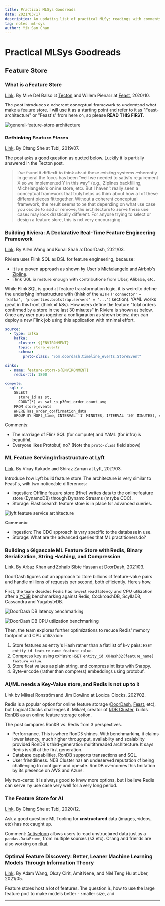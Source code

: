 ```yaml
---
title: Practical MLSys Goodreads
date: 2021/03/17
description: An updating list of practical MLSys readings with comments.
tag: notes, ml-sys
author: Yik San Chan
---
```


# Practical MLSys Goodreads

## Feature Store

### What is a Feature Store

[Link](https://www.tecton.ai/blog/what-is-a-feature-store/). By Mike Del Balso at [Tecton](https://tecton.ai) and Willem Pienaar at [Feast](https://feast.dev), 2020/10.

The post introduces a coherent conceptual framework to understand what make a feature store. I will use it as a starting point and refer to it as "Feast-architecture" or "Feast's" from here on, so please **READ THIS FIRST**.

![general-feature-store-architecture](/images/practical-mlsys-goodreads/general-feature-store-architecture.png)

### Rethinking Feature Stores

[Link](https://medium.com/data-for-ai/rethinking-feature-stores-74963c2596f0). By Chang She at Tubi, 2019/07.

The post asks a good question as quoted below. Luckily it is partially answered in the Tecton post.

> I've found it difficult to think about these existing systems coherently. In general the focus has been "well we needed to satisfy requirement X so we implemented Y in this way" (e.g., Ziplines backfilling, Michelangelo's online store, etc). But I haven't really seen a conceptual framework that truly helps us think about how all of these different pieces fit together. Without a coherent conceptual framework, the result seems to be that depending on what use case you decide to add or remove, the architecture to serve these use cases may look drastically different. For anyone trying to select or design a feature store, this is not very encouraging.

### Building Riviera: A Declarative Real-Time Feature Engineering Framework

[Link](https://doordash.engineering/2021/03/04/building-a-declarative-real-time-feature-engineering-framework/). By Allen Wang and Kunal Shah at DoorDash, 2021/03.

Riviera uses Flink SQL as DSL for feature engineering, because:

- It is a proven approach as shown by User's [Michelangelo](https://eng.uber.com/michelangelo-machine-learning-platform/) and Airbnb's [Zipline](https://databricks.com/session/zipline-airbnbs-machine-learning-data-management-platform).
- Flink SQL is mature enough with contributions from Uber, Alibaba, etc.

While Flink SQL is good at feature transformation logic, it is weird to define the underlying infrastructure with (think of the `WITH ('connector' = 'kafka', 'properties.bootstrap.servers' = '...')` section). YAML works great in this front (think of k8s). How users define the feature "total orders confirmed by a store in the last 30 minutes" in Riviera is shown as below. Once any user puts together a configuration as shown below, they can deploy a new Flink job using this application with minimal effort.

```yaml
source:
  - type: kafka
    kafka:
      cluster: ${ENVIRONMENT}
      topic: store_events
      schema:
        proto-class: "com.doordash.timeline_events.StoreEvent"

sinks:
  - name: feature-store-${ENVIRONMENT}
    redis-ttl: 1800

compute:
  sql: >-
    SELECT 
      store_id as st,
      COUNT(*) as saf_sp_p30mi_order_count_avg
    FROM store_events
    WHERE has_order_confirmation_data
    GROUP BY HOP(_time, INTERVAL '1' MINUTES, INTERVAL '30' MINUTES), store_id
```

Comments:

- The marriage of Flink SQL (for compute) and YAML (for infra) is beautiful.
- Everyone likes Protobuf, no? (Note the `proto-class` field above)

### ML Feature Serving Infrastructure at Lyft

[Link](https://eng.lyft.com/ml-feature-serving-infrastructure-at-lyft-d30bf2d3c32a). By Vinay Kakade and Shiraz Zaman at Lyft, 2021/03.

Introduce how Lyft build feature store. The architecture is very similar to Feast's, with two noticeable differences:

- Ingestion: Offline feature store (Hive) writes data to the online feature store (DynamoDB) through Dynamo Streams (maybe CDC).
- Storage: Elasticsearch feature store is in place for advanced queries.

![lyft feature service architecture](/images/practical-mlsys-goodreads/lyft-feature-service-architecture.png)

Comments:

- Ingestion: The CDC approach is very specific to the database in use.
- Storage: What are the advanced queries that ML practitioners do?

### Building a Gigascale ML Feature Store with Redis, Binary Serialization, String Hashing, and Compression

[Link](https://doordash.engineering/2020/11/19/building-a-gigascale-ml-feature-store-with-redis/). By Arbaz Khan and Zohaib Sibte Hassan at DoorDash, 2021/03.

DoorDash figures out an approach to store billions of feature-value pairs and handle millions of requests per second, both efficiently. Here's how.

First, the team decides Redis has lowest read latency and CPU utilization after a [YCSB](https://github.com/brianfrankcooper/YCSB) benchmarking against Redis, CockroachDB, ScyllaDB, Cassandra and YugabyteDB.

![DoorDash DB latency benchmarking](/images/practical-mlsys-goodreads/doordash-db-latency-benchmarking.png)

![DoorDash DB CPU utilization benchmarking](/images/practical-mlsys-goodreads/doordash-db-cpu-utilization-benchmarking.jpeg)

Then, the team explores further optimizations to reduce Redis' memory footprint and CPU utilization:

1. Store features as entity's Hash rather than a flat list of k-v pairs: `HSET entity_id feature_name feature_value`.
1. Compress key using xxHash: `HSET entity_id XXHash32(feature_name) feature_value`.
1. Store float values as plain string, and compress int lists with Snappy.
1. Byte-encode (rather than compress) embeddings using protobuf.

### AI/ML needs a Key-Value store, and Redis is not up to it

[Link](https://www.logicalclocks.com/blog/ai-ml-needs-a-key-value-store-and-redis-is-not-up-to-it) by Mikael Ronström and Jim Dowling at Logical Clocks, 2021/02.

Redis is a popular option for online feature storage ([DoorDash](https://doordash.engineering/2020/11/19/building-a-gigascale-ml-feature-store-with-redis/), [Feast](https://github.com/feast-dev/feast-spark/tree/master/spark/ingestion/src/main/scala/feast/ingestion/stores/redis), etc), but Logical Clocks challenges it. Mikael, creator of [NDB Cluster](https://en.wikipedia.org/wiki/NDB_Cluster), builds [RonDB](https://www.rondb.com/) as an online feature storage option.

The post compares RonDB vs. Redis from 3 perspectives.

- Performance. This is where RonDB shines. With benchmarking, it claims lower latency, much higher throughput, availability and scalability provided RonDB's third-generation multithreaded architecture. It says Redis is still at the first generation.
- Database capabilities. RonDB supports transactions and SQL.
- User friendliness. NDB Cluster has an undeserved reputation of being challenging to configure and operate. RonDB overcomes this limitation by its presence on AWS and Azure.

My two-cents: it is always good to know more options, but I believe Redis can serve my use case very well for a very long period.

### The Feature Store for AI

[Link](https://medium.com/swlh/the-feature-store-for-ai-45dea7922063). By Chang She at Tubi, 2020/12.

Ask a good question: ML Tooling for **unstructured** data (images, videos, etc) has not caught up.

Comment: [Activeloop](https://github.com/activeloopai/hub) allows users to read unstructured data just as a `pandas.DataFrame`, from multiple sources (s3 etc). Chang and friends are also working on [rikai](https://github.com/eto-ai/rikai).

### Optimal Feature Discovery: Better, Leaner Machine Learning Models Through Information Theory

[Link](https://eng.uber.com/optimal-feature-discovery-ml/). By Adam Wang, Olcay Cirit, Amit Nene, and Niel Teng Hu at Uber, 2021/05.

Feature stores host a lot of features. The question is, how to use the large feature pool to make models better - smaller size, and 

---
